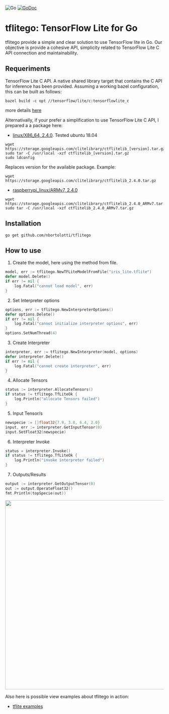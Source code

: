 ![Go](https://github.com/nbortolotti/gotflite/workflows/Go/badge.svg?branch=main)
[![GoDoc](https://godoc.org/github.com/nbortolotti/tflitego?status.svg)](https://godoc.org/github.com/nbortolotti/tflitego)


# tflitego: TensorFlow Lite for Go
tflitego provide a simple and clear solution to use TensorFlow lite in Go. Our objective is provide a cohesive API, simplicity related to TensorFlow Lite C API connection and maintainability.

## Requeriments
TensorFlow Lite C API. A native shared library target that contains the C API for inference has been provided. Assuming a working bazel configuration, this can be built as follows:

```shell script
bazel build -c opt //tensorflow/lite/c:tensorflowlite_c
```
more details [here](https://github.com/tensorflow/tensorflow/tree/master/tensorflow/lite/c)

Alternativally, if your prefer a simplification to use TensorFlow Lite C API, I prepared a a package here:
* [linux/X86_64, 2.4.0](https://storage.googleapis.com/clitelibrary/ctflitelib_2.4.0.tar.gz). Tested ubuntu 18.04

```shell script
wget https://storage.googleapis.com/clitelibrary/ctflitelib_[version].tar.gz
sudo tar -C /usr/local -xzf ctflitelib_[version].tar.gz
sudo ldconfig
```
Replaces version for the available package. Example:

```shell script
wget https://storage.googleapis.com/clitelibrary/ctflitelib_2.4.0.tar.gz
```
* [raspberrypi_linux/ARMv7, 2.4.0](https://storage.googleapis.com/clitelibrary/ctflitelib_2.4.0_ARMv7.tar.gz)


```shell script
wget https://storage.googleapis.com/clitelibrary/ctflitelib_2.4.0_ARMv7.tar.gz
sudo tar -C /usr/local -xzf ctflitelib_2.4.0_ARMv7.tar.gz
```

## Installation

```shell script
go get github.com/nbortolotti/tflitego
```

## How to use

1. Create the model, here using the method from file.

```go
model, err := tflitego.NewTFLiteModelFromFile("iris_lite.tflite")
defer model.Delete()
if err != nil {
    log.Fatal("cannot load model", err)
}
```

2. Set Interpreter options

```go
options, err := tflitego.NewInterpreterOptions()
defer options.Delete()
if err != nil {
    log.Fatal("cannot initialize interpreter options", err)
}
options.SetNumThread(4)
```

3. Create Interpreter

```go
interpreter, err := tflitego.NewInterpreter(model, options)
defer interpreter.Delete()
if err != nil {
    log.Fatal("cannot create interpreter", err)
}
```

4. Allocate Tensors

```go
status := interpreter.AllocateTensors()
if status != tflitego.TfLiteOk {
    log.Println("allocate Tensors failed")
}
```

5. Input Tensor/s

```go
newspecie := []float32{7.9, 3.8, 6.4, 2.0}
input, err := interpreter.GetInputTensor(0)
input.SetFloat32(newspecie)
```

6. Interpreter Invoke 

```go
status = interpreter.Invoke()
if status != tflitego.TfLiteOk {
    log.Println("invoke interpreter failed")
}
```

7. Outputs/Results

```go
output := interpreter.GetOutputTensor(0)
out := output.OperateFloat32()
fmt.Println(topSpecie(out))
```

<img src="https://storage.googleapis.com/tflitego/iris3.gif?raw=true" width="600px">

Also here is possible view examples about tflitego in action:
* [tflite examples](https://github.com/nbortolotti/tflitego_examples)
